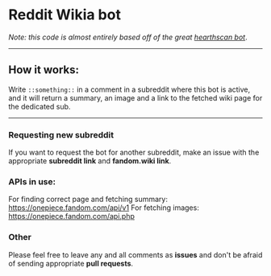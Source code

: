 # Reddit Wikia bot

*Note: this code is almost entirely based off of the great [hearthscan bot](https://github.com/d-schmidt/hearthscan-bot)*.

---

## How it works:
Write `::something::` in a comment in a subreddit where this bot is active, and it will return a summary, an image and a link to the fetched wiki page for the dedicated sub.

--- 

### Requesting new subreddit
If you want to request the bot for another subreddit, make an issue with the appropriate **subreddit link** and **fandom.wiki link**.

### APIs in use:
For finding correct page and fetching summary: https://onepiece.fandom.com/api/v1
For fetching images: https://onepiece.fandom.com/api.php

### Other
Please feel free to leave any and all comments as **issues** and don't be afraid of sending appropriate **pull requests**.
